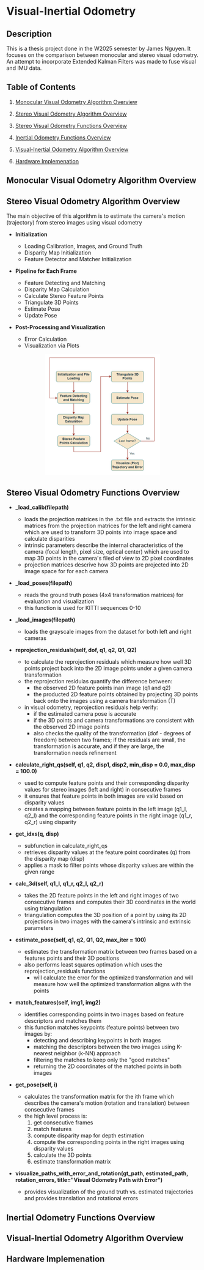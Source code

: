 # **Visual-Inertial Odometry**

## **Description**
This is a thesis project done in the W2025 semester by James Nguyen. It focuses on the comparison between monocular and stereo visual odometry. An attempt to incorporate Extended Kalman Filters was made to fuse visual and IMU data.

## **Table of Contents**
1) [Monocular Visual Odometry Algorithm Overview](#monocular-visual-odometry-algorithm-overview)

2) [Stereo Visual Odometry Algorithm Overview](#stereo-visual-odometry-algorithm-overview)

3) [Stereo Visual Odometry Functions Overview](#stereo-visual-odometry-functions-overview)

4) [Inertial Odometry Functions Overview](#inertial-odometry-functions-overview)

5) [Visual-Inertial Odometry Algorithm Overview](#visual-inertial-odometry-algorithm-overview)

6) [Hardware Implemenation](#hardware-implementation)

## **Monocular Visual Odometry Algorithm Overview**

## **Stereo Visual Odometry Algorithm Overview**
The main objective of this algorithm is to estimate the camera's motion (trajectory) from stereo images using visual odometry

- **Initialization**
    - Loading Calibration, Images, and Ground Truth
    - Disparity Map Initialization
    - Feature Detector and Matcher Initialization

- **Pipeline for Each Frame**
    - Feature Detecting and Matching
    - Disparity Map Calculation
    - Calculate Stereo Feature Points
    - Triangulate 3D Points
    - Estimate Pose
    - Update Pose

- **Post-Processing and Visualization**
    - Error Calculation
    - Visualization via Plots

<p align="center">
    <img src="Flowchart.png" width="300">
</p>

## **Stereo Visual Odometry Functions Overview**
- **_load_calib(filepath)**
    - loads the projection matrices in the .txt file and extracts the intrinsic matrices from the projection matrices for the left and right camera which are used to transform 3D points into image space and calculate disparities
    - intrinsic parameters describe the internal characteristics of the camera (focal length, pixel size, optical center) which are used to map 3D points in the camera's filed of view to 2D pixel coordinates
    - projection matrices descrive how 3D points are projected into 2D image space for for each camera

- **_load_poses(filepath)**
    - reads the ground truth poses (4x4 transformation matrices) for evaluation and visualization
    - this function is used for KITTI sequences 0-10

- **_load_images(filepath)**
    - loads the grayscale images from the dataset for both left and right cameras

- **reprojection_residuals(self, dof, q1, q2, Q1, Q2)**
    - to calculate the reprojection residuals which measure how well 3D points project back into the 2D image points under a given camera transformation
    - the reprojection residulas quantify the difference between:
        - the observed 2D feature points inan image (q1 and q2)
        - the producted 2D feature points obtained by projecting 3D points back onto the images using a camera transformation (T)
    - in visual odometry, reprojection residuals help verify:
        - if the estimated camera pose is accurate
        - if the 3D points and camera transformations are consistent with the observed 2D image points
        - also checks the quality of the transformation (dof - degrees of freedom) between two frames; if the residuals are small, the transformation is accurate, and if they are large, the transformation needs refinement 

- **calculate_right_qs(self, q1, q2, disp1, disp2, min_disp = 0.0, max_disp = 100.0)**
    - used to compute feature points and their corresponding disparity values for stereo images (left and right) in consecutive frames
    - it ensures that feature points in both images are valid based on disparity values
    - creates a mapping between feature points in the left image (q1_l, q2_l) and the corresponding feature points in the right image (q1_r, q2_r) using disparity

- **get_idxs(q, disp)**
    - subfunction in calculate_right_qs
    - retrieves disparity values at the feature point coordinates (q) from the disparity map (disp)
    - applies a mask to filter points whose disparity values are within the given range

- **calc_3d(self, q1_l, q1_r, q2_l, q2_r)**
    - takes the 2D feature points in the left and right images of two consecutive frames and computes their 3D coordinates in the world using triangulation
    - triangulation computes the 3D position of a point by using its 2D projections in two images with the camera's intrinsic and extrinsic parameters

- **estimate_pose(self, q1, q2, Q1, Q2, max_iter = 100)**
    - estimates the transformation matrix between two frames based on a features points and their 3D positions
    - also performs least squares optimation which uses the reprojection_residuals functions
        - will calculate the error for the optimized transformation and will measure how well the optimized transformation aligns with the points

- **match_features(self, img1, img2)**
    - identifies corresponding points in two images based on feature descriptors and matches them
    - this function matches keypoints (feature points) between two images by:
        - detecting and describing keypoints in both images
        - matching the descriptors between the two images using K-nearest neighbor (k-NN) approach
        - filtering the matches to keep only the "good matches"
        - returning the 2D coordinates of the matched points in both images

- **get_pose(self, i)**
    - calculates the transformation matrix for the ith frame which describes the camera's motion (rotation and translation) between consecutive frames
    - the high level process is:
        1) get consecutive frames
        2) match features
        3) compute disparity map for depth estimation
        4) compute the corresponding points in the right images using disparity values
        5) calculate the 3D points
        6) estimate transformation matrix

- **visualize_paths_with_error_and_rotation(gt_path, estimated_path, rotation_errors, title="Visual Odometry Path with Error")**
    - provides visualization of the ground truth vs. estimated trajectories and provides translation and rotational errors

## **Inertial Odometry Functions Overview**

## **Visual-Inertial Odometry Algorithm Overview**

## **Hardware Implemenation**
